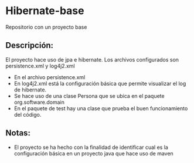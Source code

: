 # Hibernate-base
Repositorio con un proyecto base

## Descripción:
El proyecto hace uso de jpa e hibernate. Los archivos configurados son persistence.xml y log4j2.xml
- En el archivo persistence.xml
- En log4j2.xml está la configuración básica que permite visualizar el log de hibernate.
- Se hace uso de una clase Persona que se ubica en el paquete org.software.domain
- En el paquete de test hay una clase que prueba el buen funcionamiento del código.

## Notas:
- El proyecto se ha hecho con la finalidad de identificar cual es la configuración básica en un proyecto java que hace uso de maven 
